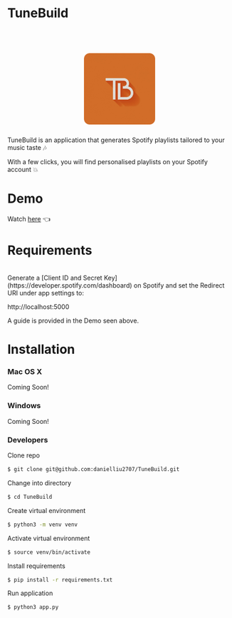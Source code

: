 # TuneBuild

<h1 align="center">
  <br>
  <img src="https://github.com/danielliu2707/TuneBuild/blob/main/templates/assets/images/logo.png" width="160">
</h1>

TuneBuild is an application that generates Spotify playlists tailored to your music taste 🎶

With a few clicks, you will find personalised playlists on your Spotify account 💥

# Demo
Watch <a href="https://www.youtube.com/embed/tgbNymZ7vqY">here</a> 👈
<br>

# Requirements
<br>
Generate a [Client ID and Secret Key](https://developer.spotify.com/dashboard) on Spotify and set the Redirect URI under app settings to:  

http://localhost:5000

A guide is provided in the Demo seen above.

# Installation

### Mac OS X
Coming Soon!

### Windows
Coming Soon!

### Developers

Clone repo

```sh
$ git clone git@github.com:danielliu2707/TuneBuild.git
```

Change into directory

```sh
$ cd TuneBuild
```

Create virtual environment

```sh
$ python3 -m venv venv
```

Activate virtual environment

```sh
$ source venv/bin/activate
```

Install requirements

```sh
$ pip install -r requirements.txt
```

Run application

```sh
$ python3 app.py
```
